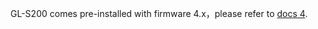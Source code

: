 GL-S200 comes pre-installed with firmware 4.x，please refer to [docs 4](https://docs.gl-inet.com/router/en/4/user_guide/gl-s200/hardware_info/).